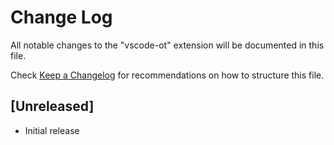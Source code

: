 # Change Log

All notable changes to the "vscode-ot" extension will be documented in this file.

Check [Keep a Changelog](http://keepachangelog.com/) for recommendations on how to structure this file.

## [Unreleased]

- Initial release